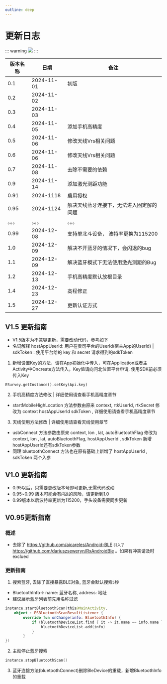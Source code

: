 ```yaml
---
outline: deep
---
```


# 更新日志
::: warning
[![](https://jitpack.io/v/sodbs/esurvey_sdk.svg)](https://jitpack.io/#sodbs/esurvey_sdk)
:::


| 版本名称       | 日期         |        备注 |
| ----------- | ----------- | ----------- |
| 0.1      | 2024-11-01       |   初版    |
| 0.2     | 2024-11-02       |       |
| 0.3     | 2024-11-03       |       |
| 0.4     | 2024-11-05       |  添加手机高精度     |
| 0.5     | 2024-11-06       |  修改天线Vrs相关问题     |
| 0.6     | 2024-11-06       |  修改天线Vrs相关问题     |
| 0.7     | 2024-11-08       |  去除不需要的依赖     |
| 0.9     | 2024-11-14       |  添加激光测距功能     |
| 0.91     | 2024-1118       |  启用授权     |
| 0.95     | 2024-1124       |  解决天线蓝牙连接下，无法进入固定解的问题     |
| 。。。     | 。。。       |  。。。    |
| 0.99     | 2024-12-08       |  支持单北斗设备， 波特率更换为115200    |
| 1.0     | 2024-12-09       |  解决不开蓝牙的情况下，会闪退的bug    |
| 1.1     | 2024-12-09       |  解决蓝牙模式下无法使用激光测距的Bug    |
| 1.2     | 2024-12-13       |  手机高精度默认放根目录    |
| 1.4     | 2024-12-23       |  高程修正    |
| 1.5     | 2024-12-27       |  更新认证方式    |

## V1.5 更新指南
- V1.5版本为不兼容更新，需要改动代码，参考如下
- 名词解释 hostAppUserId: 用户在贵司平台的UserId(宿主App的UserId)  | sdkToken : 使用平台给的 key 和 secret 请求得到的sdkToken
1. 新增设置Key的方法，请在App初始化中传入，可在Application或者主Activity中Oncreate方法传入。Key值请向问北位置平台申请, 使用SDK前必须传入Key
```
ESurvey.getInstance().setKey(Api.key)
```
2. 手机高精度方法修改 | 详细使用请查看手机高精度章节
- startMobileHighLocation 方法参数由原来 context, rtkUserId, rtkSecret 修改为 context hostAppUserId  sdkToken , 详细使用请查看手机高精度章节

3. 天线使用方法修改 | 详细使用请查看天线使用章节
- usbConnect 方法参数由原来 context, lon , lat, autoBluetoothFlag 修改为  context, lon , lat, autoBluetoothFlag, hostAppUserId , sdkToken 新增hostAppUserId还有sdkToken参数
- 同理 bluetoothConnect 方法也在原有基础上新增了 hostAppUserId , sdkToken  两个入参



## V1.0 更新指南
- 0.95以后，只需要更改版本号即可更新,无需代码改动
- 0.95~0.99 版本可能会有`闪退`的风险，请更新到1.0
- 0.99版本以后波特率更新为115200，手头设备需要同步更新

## V0.95更新指南
### 概述
- 去除了 https://github.com/aicareles/Android-BLE ` 引入了 ` https://github.com/dariuszseweryn/RxAndroidBle 。如果有冲突请及时exclued
### 更新指南
1. 搜索蓝牙, 去除了直接暴露BLE对象, 蓝牙会默认搜索`5`秒
- BluetoothInfo-> name: 蓝牙名称, address: 地址
- 建议展示蓝牙列表前先用名称过滤
```kotlin
instance.startBluetoothScan(this@MainActivity,
    object : ESBluetoothScanResultListener {
        override fun onChange(info: BluetoothInfo) {
            if (bluetoothDeviceList.find { it -> it.name == info.name } == null) {
                bluetoothDeviceList.add(info)
            }
        }
})
```

2. 主动停止蓝牙搜索
```kotlin
instance.stopBluetoothScan()
```

3. 蓝牙连接方法(bluetoothConnect)删除BleDevice的重载，新增BluetoothInfo的重载
